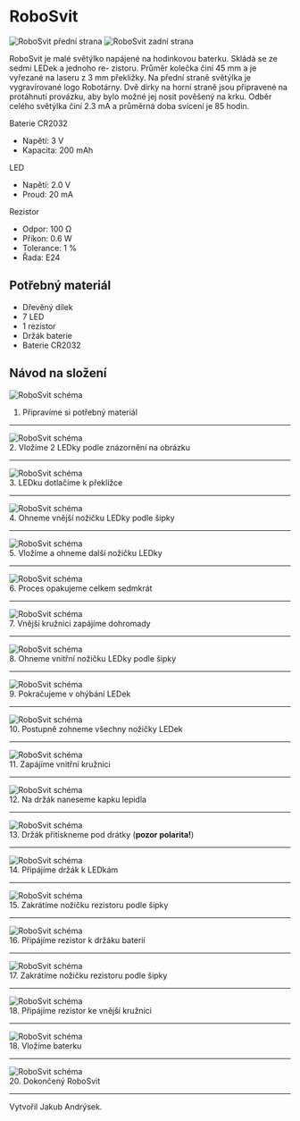 # RoboSvit

![RoboSvit přední strana](assets/roboSvit-propag/photo/roboSvit-propag-04.png)
![RoboSvit zadní strana](assets/roboSvit-propag/photo/roboSvit-propag-03.png)

RoboSvit je malé světýlko napájené na hodinkovou
baterku. Skládá se ze sedmi LEDek a jednoho re-
zistoru. Průměr kolečka činí 45 mm a je vyřezané na
laseru z 3 mm překližky. Na přední straně světýlka je
vygravírované logo Robotárny. Dvě dírky na horní
straně jsou připravené na protáhnutí provázku, aby
bylo možné jej nosit pověšený na krku. Odběr celého
světýlka činí 2.3 mA a průměrná doba svícení je
85 hodin.

Baterie CR2032
- Napětí: 3 V
- Kapacita: 200 mAh

LED
- Napětí: 2.0 V
- Proud: 20 mA

Rezistor
- Odpor: 100 Ω
- Příkon: 0.6 W
- Tolerance: 1 %
- Řada: E24

## Potřebný materiál
- Dřevěný dílek
- 7 LED
- 1 rezistor
- Držák baterie
- Baterie CR2032

## Návod na složení
![RoboSvit schéma](assets/roboSvit-assembly/photo/roboSvit-assembly-01.jpg)<br>
1. Připravíme si potřebný materiál
<hr>

![RoboSvit schéma](assets/roboSvit-assembly/photo/roboSvit-assembly-02.jpg)<br>
2. Vložíme 2 LEDky podle znázornění na obrázku
<hr>

![RoboSvit schéma](assets/roboSvit-assembly/photo/roboSvit-assembly-03.jpg)<br>
3. LEDku dotlačíme k překližce
<hr>

![RoboSvit schéma](assets/roboSvit-assembly/photo/roboSvit-assembly-04.jpg)<br>
4. Ohneme vnější nožičku LEDky podle šipky
<hr>

![RoboSvit schéma](assets/roboSvit-assembly/photo/roboSvit-assembly-05.jpg)<br>
5. Vložíme a ohneme další nožičku LEDky
<hr>

![RoboSvit schéma](assets/roboSvit-assembly/photo/roboSvit-assembly-06.jpg)<br>
6. Proces opakujeme celkem sedmkrát
<hr>

![RoboSvit schéma](assets/roboSvit-assembly/photo/roboSvit-assembly-07.jpg)<br>
7. Vnější kružnici zapájíme dohromady
<hr>

![RoboSvit schéma](assets/roboSvit-assembly/photo/roboSvit-assembly-08.jpg)<br>
8. Ohneme vnitřní nožičku LEDky podle šipky
<hr>

![RoboSvit schéma](assets/roboSvit-assembly/photo/roboSvit-assembly-09.jpg)<br>
9. Pokračujeme v ohýbání LEDek
<hr>

![RoboSvit schéma](assets/roboSvit-assembly/photo/roboSvit-assembly-10.jpg)<br>
10. Postupně zohneme všechny nožičky LEDek
<hr>

![RoboSvit schéma](assets/roboSvit-assembly/photo/roboSvit-assembly-11.jpg)<br>
11. Zapájíme vnitřní kružnici
<hr>

![RoboSvit schéma](assets/roboSvit-assembly/photo/roboSvit-assembly-12.jpg)<br>
12. Na držák naneseme kapku lepidla
<hr>

![RoboSvit schéma](assets/roboSvit-assembly/photo/roboSvit-assembly-13.jpg)<br>
13. Držák přitiskneme pod drátky (**pozor polarita!**)
<hr>

![RoboSvit schéma](assets/roboSvit-assembly/photo/roboSvit-assembly-14.jpg)<br>
14. Připájíme držák k LEDkám
<hr>

![RoboSvit schéma](assets/roboSvit-assembly/photo/roboSvit-assembly-15.jpg)<br>
15. Zakrátíme nožičku rezistoru podle šipky
<hr>

![RoboSvit schéma](assets/roboSvit-assembly/photo/roboSvit-assembly-16.jpg)<br>
16. Připájíme rezistor k držáku baterií
<hr>

![RoboSvit schéma](assets/roboSvit-assembly/photo/roboSvit-assembly-17.jpg)<br>
17. Zakrátíme nožičku rezistoru podle šipky
<hr>

![RoboSvit schéma](assets/roboSvit-assembly/photo/roboSvit-assembly-18.jpg)<br>
18. Připájíme rezistor ke vnější kružnici
<hr>

![RoboSvit schéma](assets/roboSvit-assembly/photo/roboSvit-assembly-19.jpg)<br>
18. Vložíme baterku
<hr>

![RoboSvit schéma](assets/roboSvit-assembly/photo/roboSvit-assembly-20.jpg)<br>
20. Dokončený RoboSvit
<hr>

Vytvořil Jakub Andrýsek.